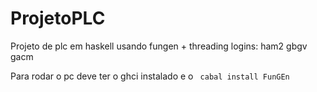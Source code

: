 # ProjetoPLC
Projeto de plc em haskell usando fungen + threading
logins:
ham2 gbgv gacm


Para rodar o pc deve ter o ghci instalado e o `` cabal install FunGEn``
